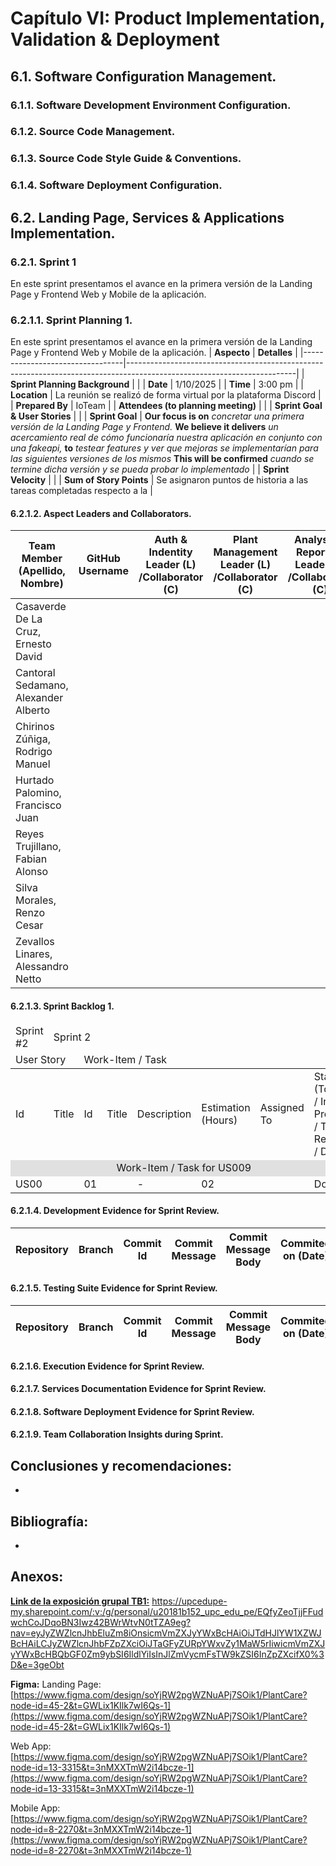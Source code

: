 # Capítulo VI: Product Implementation, Validation & Deployment
## 6.1. Software Configuration Management.

### 6.1.1. Software Development Environment Configuration.

### 6.1.2. Source Code Management.

### 6.1.3. Source Code Style Guide & Conventions.

### 6.1.4. Software Deployment Configuration.

## 6.2. Landing Page, Services & Applications Implementation.

### 6.2.1. Sprint 1
En este sprint presentamos el avance en la primera versión de la Landing Page y Frontend Web y Mobile de la aplicación.
### 6.2.1.1. Sprint Planning 1.
En este sprint presentamos el avance en la primera versión de la Landing Page y Frontend Web y Mobile de la aplicación.
| **Aspecto**                      | **Detalles**                                                                                                           |
|---------------------------------|------------------------------------------------------------------------------------------------------------------------|
| **Sprint Planning Background**   |                                                                                                                        |
| **Date**                         | 1/10/2025                                                                                                             |
| **Time**                         | 3:00 pm                                                                                                                |
| **Location**                     | La reunión se realizó de forma virtual por la plataforma Discord                                                        |
| **Prepared By**                  | IoTeam                                                                                                             |
| **Attendees (to planning meeting)** | |
| **Sprint Goal & User Stories**   |                                                            |
| **Sprint Goal**                |       **Our focus is on** *concretar una primera versión de la Landing Page y Frontend.* **We believe it delivers** *un acercamiento real de cómo funcionaría nuestra aplicación en conjunto con una fakeapi,* **to** *testear features y ver que mejoras se implementarían para las siguientes versiones de los mismos* **This will be confirmed** *cuando se termine dicha versión y se pueda probar lo implementado* |
| **Sprint Velocity**            |                                                                          |
| **Sum of Story Points**          | Se asignaron  puntos de historia a las tareas completadas respecto a la |

#### 6.2.1.2. Aspect Leaders and Collaborators.

| Team Member (Apellido, Nombre) | GitHub Username |Auth & Indentity<br>Leader (L) /Collaborator (C)| Plant Management<br>Leader (L) /Collaborator (C)| Analysis & Reporting <br>Leader (L) /Collaborator (C)| Community<br>Leader (L) /Collaborator (C)|
|-------------|---------|--------------|-------|-----|----|
|Casaverde De La Cruz, Ernesto David|
|Cantoral Sedamano, Alexander Alberto|
|Chirinos Zúñiga, Rodrigo Manuel |
|Hurtado Palomino, Francisco Juan |
|Reyes Trujillano, Fabian Alonso|
| Silva Morales, Renzo Cesar |
|Zevallos Linares, Alessandro Netto |
#### 6.2.1.3. Sprint Backlog 1.

<table>
    <thead>
        <tr>
            <td>Sprint #2</td>
            <td colspan="7">Sprint 2</td>
        </tr>
        <tr>
            <td colspan="2">User Story</td>
            <td colspan="6">Work-Item / Task</td>
        </tr>
    </thead>
    <tbody>
        <tr>
            <td>Id</td>
            <td>Title</td>
            <td>Id</td>
            <td>Title</td>
            <td>Description</td>
            <td>Estimation (Hours)</td>
            <td>Assigned To</td>
            <td>Status (To-do / In-Process / To-Review / Done)</td>
        </tr>
        <!-- Fila de separación -->
        <tr>
            <td colspan="8" style="text-align: center; background-color: #e0e0e0;">Work-Item / Task for US009</td>
        </tr>
        <tr>
            <td>US00</td>
            <td></td>
            <td>01</td>
            <td>
            </td>
            <td>-</td>
            <td>02</td>
            <td></td>
            <td>Done</td>
        </tr>
    </tbody>
</table>

#### 6.2.1.4. Development Evidence for Sprint Review.
|Repository| Branch| Commit Id| Commit Message |Commit Message Body| Commited on (Date)|
|----|-----|------|-----|----|---|

#### 6.2.1.5. Testing Suite Evidence for Sprint Review.
|Repository| Branch| Commit Id| Commit Message |Commit Message Body| Commited on (Date)|
|----|-----|------|-----|----|---|

#### 6.2.1.6. Execution Evidence for Sprint Review.
#### 6.2.1.7. Services Documentation Evidence for Sprint Review.
#### 6.2.1.8. Software Deployment Evidence for Sprint Review.
#### 6.2.1.9. Team Collaboration Insights during Sprint.

## Conclusiones y recomendaciones:
 - 
## Bibliografía:
 -
## Anexos:
[**Link de la exposición grupal TB1:**](https://upcedupe-my.sharepoint.com/:v:/g/personal/u20181b152_upc_edu_pe/EQfyZeoTjjFFudwchCoJDqoBN3Iwz42BWrWtvN0tTZA9eg?nav=eyJyZWZlcnJhbEluZm8iOnsicmVmZXJyYWxBcHAiOiJTdHJlYW1XZWJBcHAiLCJyZWZlcnJhbFZpZXciOiJTaGFyZURpYWxvZy1MaW5rIiwicmVmZXJyYWxBcHBQbGF0Zm9ybSI6IldlYiIsInJlZmVycmFsTW9kZSI6InZpZXcifX0%3D&e=3geObt) https://upcedupe-my.sharepoint.com/:v:/g/personal/u20181b152_upc_edu_pe/EQfyZeoTjjFFudwchCoJDqoBN3Iwz42BWrWtvN0tTZA9eg?nav=eyJyZWZlcnJhbEluZm8iOnsicmVmZXJyYWxBcHAiOiJTdHJlYW1XZWJBcHAiLCJyZWZlcnJhbFZpZXciOiJTaGFyZURpYWxvZy1MaW5rIiwicmVmZXJyYWxBcHBQbGF0Zm9ybSI6IldlYiIsInJlZmVycmFsTW9kZSI6InZpZXcifX0%3D&e=3geObt 

**Figma:**
Landing Page: [https://www.figma.com/design/soYjRW2pgWZNuAPj7SOik1/PlantCare?node-id=45-2&t=GWLix1KIlk7wI6Qs-1](https://www.figma.com/design/soYjRW2pgWZNuAPj7SOik1/PlantCare?node-id=45-2&t=GWLix1KIlk7wI6Qs-1)

Web App: [https://www.figma.com/design/soYjRW2pgWZNuAPj7SOik1/PlantCare?node-id=13-3315&t=3nMXXTmW2i14bcze-1](https://www.figma.com/design/soYjRW2pgWZNuAPj7SOik1/PlantCare?node-id=13-3315&t=3nMXXTmW2i14bcze-1)

Mobile App: [https://www.figma.com/design/soYjRW2pgWZNuAPj7SOik1/PlantCare?node-id=8-2270&t=3nMXXTmW2i14bcze-1](https://www.figma.com/design/soYjRW2pgWZNuAPj7SOik1/PlantCare?node-id=8-2270&t=3nMXXTmW2i14bcze-1)